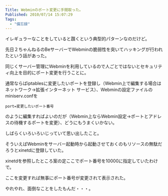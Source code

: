 ```yaml
---
Title: Webminのポート変更に手間取った。
Published: 2010/07/14 15:07:29
Tags:
  - "備忘録"
---
```

イレギュラーなことをしていると躓くという典型的パターンなのだけど。

先日２ちゃんねるのBeサーバーでWebminの脆弱性を突いてハッキングが行われたという話があった。  

同じくサーバー管理にWebminを利用しているので人ごとではないとセキュリティ向上を目的にポート変更を行うことに。


通常ならばiptablesに変更したいポートを登録し（Webmin上で編集する場合はネットワーク→拡張インターネット サービス）、Webminの設定ファイルのminiserv.confを

```
port=変更したいポート番号
```

のように編集すればよいのだが（Webmin上ならWebmin設定→ポートとアドレスの待機するポートを変更）、どうにもうまくいかない。

しばらくいろいろいじっていて思い出したこと。  

そういえばWebminをサーバー起動時から起動させておくのもリソースの無駄だろうとxinetdに登録していた。

xinetdを参照したところ案の定ここでポート番号を10000に指定していたわけで。  

ここを変更すれば無事にポート番号が変更されて表示された。

やれやれ、面倒なことをしたもんだ・・・。

